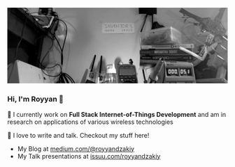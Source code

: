 ![header](https://github.com/royyandzakiy/royyandzakiy/blob/master/docs/header.png)

### Hi, I'm Royyan 👋

📡 I currently work on **Full Stack Internet-of-Things Development** and am in research on applications of various wireless technologies

📖 I love to write and talk. Checkout my stuff here!
- My Blog at [medium.com/@royyandzakiy](https://www.medium.com/@royyandzakiy)
- My Talk presentations at [issuu.com/royyandzakiy](https://www.issuu.com/royyandzakiy/)

<!--
**royyandzakiy/royyandzakiy** is a ✨ _special_ ✨ repository because its `README.md` (this file) appears on your GitHub profile.

Here are some ideas to get you started:

- 🔭 I’m currently working on ...
- 🌱 I’m currently learning ...
- 👯 I’m looking to collaborate on ...
- 🤔 I’m looking for help with ...
- 💬 Ask me about ...
- 📫 How to reach me: ...
- 😄 Pronouns: ...
- ⚡ Fun fact: ...
-->
